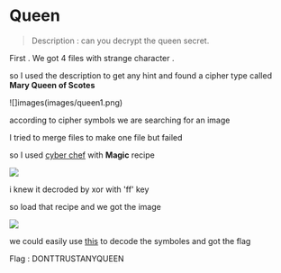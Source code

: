 **Queen**
==========

>Description : can you decrypt the queen secret.

First . We got 4 files with strange  character . 

so I used the description to get any hint and found a cipher type called **Mary Queen of Scotes**

![]images(images/queen1.png)

according to cipher symbols we are searching for an image 

I tried to merge files to make one file but failed 

so I used [cyber chef](https://github.com/user/repo/blob/branch/other_file.md) with **Magic** recipe 

![](images/queen2.png)

i knew it decroded by xor with 'ff' key 

so load that recipe and we got the image 

![](images/queen3.png)

we could easily use [this](https://www.dcode.fr/mary-stuart-code) to decode the symboles and got the flag 

Flag : DONTTRUSTANYQUEEN





